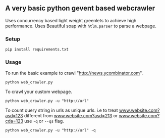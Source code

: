 ## A very basic python gevent based webcrawler
Uses concurrency based light weight greenlets to achieve high performance.
Uses Beautiful soap with `htlm.parser` to parse a webpage.

### Setup

```
pip install requirements.txt
```

### Usage

To run the basic example to crawl "http://news.ycombinator.com".
```
python web_crawler.py
```

To crawl your custom webpage.
```
python web_crawler.py -u "http://url"
```

To count query string in urls as unique urls. i.e to treat www.website.com?asd=123 different from www.website.com?asd=213 or www.website.com?cda=123 use `-q` or `--qs` flag.

```
python web_crawler.py -u "http://url" -q
```
